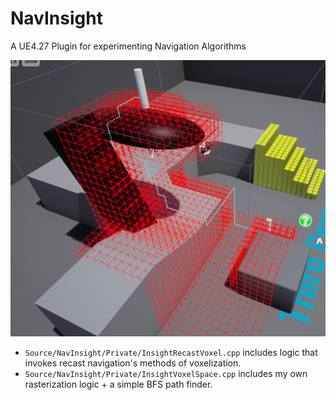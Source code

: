 # NavInsight
 A UE4.27 Plugin for experimenting Navigation Algorithms

![image-20221112163640744](README.assets/image-20221112163640744.png)

- `Source/NavInsight/Private/InsightRecastVoxel.cpp` includes logic that invokes recast navigation's methods of voxelization.
- `Source/NavInsight/Private/InsightVoxelSpace.cpp` includes my own rasterization logic + a simple BFS path finder.
